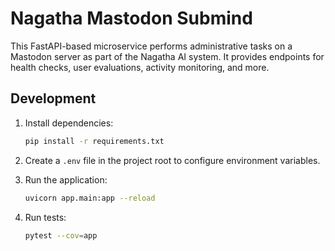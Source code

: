 # Nagatha Mastodon Submind

This FastAPI-based microservice performs administrative tasks on a Mastodon server as part of the Nagatha AI system. It provides endpoints for health checks, user evaluations, activity monitoring, and more.

## Development

1. Install dependencies:

   ```bash
   pip install -r requirements.txt
   ```

2. Create a `.env` file in the project root to configure environment variables.

3. Run the application:

   ```bash
   uvicorn app.main:app --reload
   ```

4. Run tests:

   ```bash
   pytest --cov=app
   ```